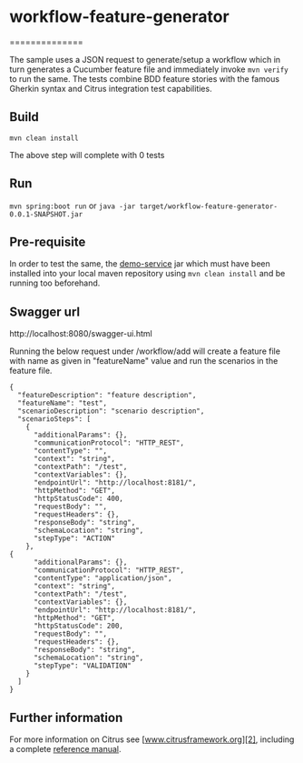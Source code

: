 # workflow-feature-generator
==============

The sample uses a JSON request to generate/setup a workflow which in turn generates a Cucumber feature file and immediately invoke ```mvn verify``` to run the same. The tests combine BDD feature stories with the famous 
Gherkin syntax and Citrus integration test capabilities. 

Build
-------
```mvn clean install``` 

The above step will complete with 0 tests
 
Run
---------
```mvn spring:boot run``` or ```java -jar target/workflow-feature-generator-0.0.1-SNAPSHOT.jar```

Pre-requisite
---------
In order to test the same, the [demo-service](../demo-service/) jar which must have been installed into your local maven repository using `mvn clean install` and be running too beforehand.

Swagger url
----------
http://localhost:8080/swagger-ui.html

Running the below request under /workflow/add will create a feature file with name as given in "featureName" value and run the scenarios in the feature file.

```
{
  "featureDescription": "feature description",
  "featureName": "test",
  "scenarioDescription": "scenario description",
  "scenarioSteps": [
    {
      "additionalParams": {},
      "communicationProtocol": "HTTP_REST",
      "contentType": "",
      "context": "string",
      "contextPath": "/test",
      "contextVariables": {},
      "endpointUrl": "http://localhost:8181/",
      "httpMethod": "GET",
      "httpStatusCode": 400,
      "requestBody": "",
      "requestHeaders": {},
      "responseBody": "string",
      "schemaLocation": "string",
      "stepType": "ACTION"
    },
{
      "additionalParams": {},
      "communicationProtocol": "HTTP_REST",
      "contentType": "application/json",
      "context": "string",
      "contextPath": "/test",
      "contextVariables": {},
      "endpointUrl": "http://localhost:8181/",
      "httpMethod": "GET",
      "httpStatusCode": 200,
      "requestBody": "",
      "requestHeaders": {},
      "responseBody": "string",
      "schemaLocation": "string",
      "stepType": "VALIDATION"
    }
  ]
}
```


Further information
---------

For more information on Citrus see [www.citrusframework.org][2], including
a complete [reference manual][3].

 [1]: https://www.citrusframework.org/img/brand-logo.png "Citrus"
 [2]: https://www.citrusframework.org
 [3]: https://www.citrusframework.org/reference/html/
 [4]: https://www.citrusframework.org/reference/html#cucumber
